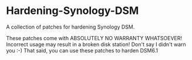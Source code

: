 # Hardening-Synology-DSM

A collection of patches for hardening Synology DSM.

These patches come with ABSOLUTELY NO WARRANTY WHATSOEVER! Incorrect usage may result in a broken disk station! Don't say I didn't warn you :-)
That said, you can use these patches to harden DSM6.1

